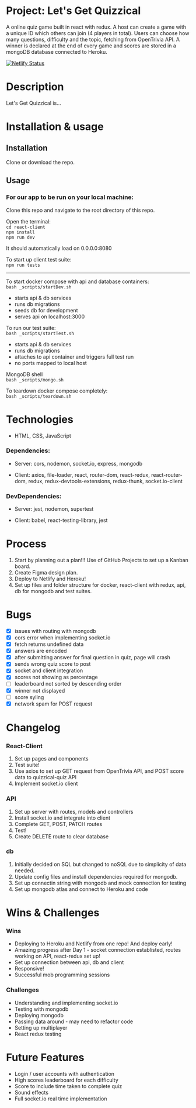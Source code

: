 # Project: Let's Get Quizzical

A online quiz game built in react with redux. A host can create a game with a unique ID which others can join (4 players in total). Users can choose how many questions, difficulty and the topic, fetching from OpenTrivia API. A winner is declared at the end of every game and scores are stored in a mongoDB database connected to Heroku. 

[![Netlify Status](https://api.netlify.com/api/v1/badges/c3504deb-6376-4b64-abbb-4a4536f23868/deploy-status)](https://app.netlify.com/sites/letsgetquizzical/deploys)
 
# Description

Let's Get Quizzical is...

# Installation & usage

## Installation
Clone or download the repo.

## Usage

### For our app to be run on your local machine:

Clone this repo and navigate to the root directory of this repo.

Open the terminal:  
`cd react-client`   
`npm install`  
`npm run dev`   

It should automatically load on 0.0.0.0:8080

To start up client test suite:   
`npm run tests` 

****

To start docker compose with api and database containers:  
`bash _scripts/startDev.sh`    
- starts api & db services
- runs db migrations
- seeds db for development
- serves api on localhost:3000

To run our test suite:    
`bash _scripts/startTest.sh` 
- starts api & db services
- runs db migrations
- attaches to api container and triggers full test run
- no ports mapped to local host

MongoDB shell   
`bash _scripts/mongo.sh`    

To teardown docker compose completely:    
`bash _scripts/teardown.sh`  

# Technologies
- HTML, CSS, JavaScript

### Dependencies: 
   - Server: cors, nodemon, socket.io, express, mongodb
   
   - Client: axios, file-loader, react, router-dom, react-redux, react-router-dom, redux, redux-devtools-extensions, redux-thunk, socket.io-client

### DevDependencies:
   - Server: jest, nodemon, supertest
   
   - Client: babel, react-testing-library, jest

# Process 
1. Start by planning out a plan!!! Use of GitHub Projects to set up a Kanban board.
2. Create Figma design plan.  
3. Deploy to Netlify and Heroku!  
4. Set up files and folder structure for docker, react-client with redux, api, db for mongodb and test suites.    

# Bugs
- [x] issues with routing with mongodb  
- [x] cors error when implementing socket.io
- [x] fetch returns undefined data
- [x] answers are encoded 
- [x] after submitting answer for final question in quiz, page will crash
- [x] sends wrong quiz score to post
- [x] socket and client integration
- [x] scores not showing as percentage
- [ ] leaderboard not sorted by descending order
- [x] winner not displayed
- [ ] score syling
- [x] network spam for POST request

# Changelog

### React-Client
1. Set up pages and components   
2. Test suite!
3. Use axios to set up GET request from OpenTrivia API, and POST score data to quizzical-quiz API   
4. Implement socket.io client 

### API
1. Set up server with routes, models and controllers
2. Install socket.io and integrate into client
3. Complete GET, POST, PATCH routes 
4. Test!
5. Create DELETE route to clear database

### db 
1. Initially decided on SQL but changed to noSQL due to simplicity of data needed.   
2. Update config files and install dependencies required for mongodb.
3. Set up connectin string with mongodb and mock connection for testing
4. Set up mongodb atlas and connect to Heroku and code

# Wins & Challenges

### Wins
- Deploying to Heroku and Netlify from one repo! And deploy early!
- Amazing progress after Day 1 - socket connection establisted, routes working on API, react-redux set up!
- Set up connection between api, db and client   
- Responsive!
- Successful mob programming sessions

### Challenges
- Understanding and implementing socket.io
- Testing with mongodb
- Deploying mongodb
- Passing data around - may need to refactor code
- Setting up multiplayer
- React redux testing

# Future Features 
- Login / user accounts with authentication   
- High scores leaderboard for each difficulty  
- Score to include time taken to complete quiz 
- Sound effects
- Full socket.io real time implementation
